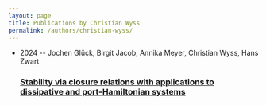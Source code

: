 ```yaml
---
layout: page
title: Publications by Christian Wyss
permalink: /authors/christian-wyss/
---
```


<ul class="post-list">
<li><span class='post-meta'>2024 -- Jochen Glück, Birgit Jacob, Annika Meyer, Christian Wyss, Hans Zwart</span><h3><a class='post-link' href='../../stability-via-closure-relations-with-applications-to-dissipative-and-port-hamiltonian-systems'>Stability via closure relations with applications to dissipative and port-Hamiltonian systems</a></h3></li>

</ul>

